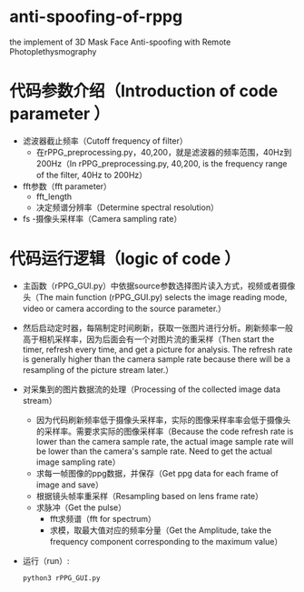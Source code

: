 # anti-spoofing-of-rppg
the implement of 3D Mask Face Anti-spoofing with Remote Photoplethysmography

# 代码参数介绍（Introduction of code parameter ）
- 滤波器截止频率（Cutoff frequency of filter）
    - 在rPPG_preprocessing.py，40,200，就是滤波器的频率范围，40Hz到200Hz（In rPPG_preprocessing.py, 40,200, is the frequency range of the filter, 40Hz to 200Hz）
- fft参数（fft parameter）
    - fft_length
    - 决定频谱分辨率（Determine spectral resolution）
- fs
    -摄像头采样率（Camera sampling rate）

# 代码运行逻辑（logic of code ）
- 主函数（rPPG_GUI.py）中依据source参数选择图片读入方式，视频或者摄像头（The main function (rPPG_GUI.py) selects the image reading mode, video or camera according to the source parameter.）
- 然后启动定时器，每隔制定时间刷新，获取一张图片进行分析。刷新频率一般高于相机采样率，因为后面会有一个对图片流的重采样（Then start the timer, refresh every time, and get a picture for analysis. The refresh rate is generally higher than the camera sample rate because there will be a resampling of the picture stream later.）
- 对采集到的图片数据流的处理（Processing of the collected image data stream）
    - 因为代码刷新频率低于摄像头采样率，实际的图像采样率率会低于摄像头的采样率。需要求实际的图像采样率（Because the code refresh rate is lower than the camera sample rate, the actual image sample rate will be lower than the camera's sample rate. Need to get the actual image sampling rate）
    - 求每一帧图像的ppg数据，并保存（Get ppg data for each frame of image and save）
    - 根据镜头帧率重采样（Resampling based on lens frame rate）
    - 求脉冲（Get the pulse）
        - fft求频谱（fft for spectrum）
        - 求模，取最大值对应的频率分量（Get the Amplitude, take the frequency component corresponding to the maximum value）
- 运行（run）:

    ```python3 rPPG_GUI.py```

